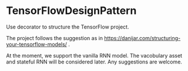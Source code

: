 # TensorFlowDesignPattern
Use decorator to structure the TensorFlow project.

The project follows the suggestion as in https://danijar.com/structuring-your-tensorflow-models/ .

At the moment, we support the vanilla RNN model. The vacobulary asset and stateful RNN will be considered later. Any suggestions are welcome.

